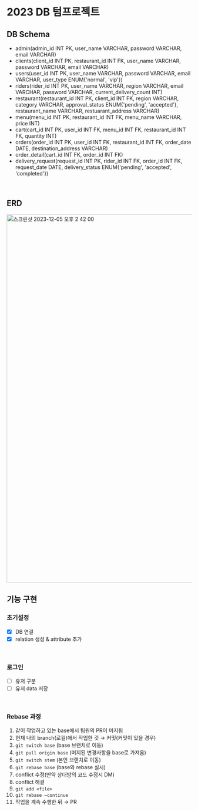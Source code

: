 # 2023 DB 텀프로젝트

## DB Schema

- admin(admin_id INT PK, user_name VARCHAR, password VARCHAR, email VARCHAR)
- clients(client_id INT PK, restaurant_id INT FK, user_name VARCHAR, password VARCHAR, email VARCHAR)
- users(user_id INT PK, user_name VARCHAR, password VARCHAR, email VARCHAR, user_type ENUM{'normal', 'vip'})
- riders(rider_id INT PK, user_name VARCHAR, region VARCHAR, email VARCHAR, password VARCHAR, current_delivery_count INT)
- restaurant(restaurant_id INT PK, client_id INT FK, region VARCHAR, category VARCHAR, approval_status ENUM{'pending', 'accepted'}, restaurant_name VARCHAR, restuarant_address VARCHAR)
- menu(menu_id INT PK, restaurant_id INT FK, menu_name VARCHAR, price INT)
- cart(cart_id INT PK, user_id INT FK, menu_id INT FK, restaurant_id INT FK, quantity INT)
- orders(order_id INT PK, user_id INT FK, restaurant_id INT FK, order_date DATE, destination_address VARCHAR)
- order_detail(cart_id INT FK, order_id INT FK)
- delivery_request(request_id INT PK, rider_id INT FK, order_id INT FK, request_date DATE, delivery_status ENUM{'pending', 'accepted', 'completed'})

<br>

## ERD

<img width="1000" alt="스크린샷 2023-12-05 오후 2 42 00" src="https://github.com/kimchanho97/2023-db-project/assets/104095041/fe19ded7-2335-4eb7-930c-0a410d753095">

<br>

## 기능 구현

### 초기설정

- [x] DB 연결
- [x] relation 생성 & attribute 추가

<br>

### 로그인

- [ ] 유저 구분
- [ ] 유저 data 저장

<br>

### **Rebase 과정**

1. 같이 작업하고 있는 base에서 팀원의 PR이 머지됨
2. 현재 나의 branch(로컬)에서 작업한 것 → 커밋(커밋이 있을 경우)
3. `git switch base` (base 브랜치로 이동)
4. `git pull origin base` (머지된 변경사항을 base로 가져옴)
5. `git switch stem` (본인 브랜치로 이동)
6. `git rebase base` (base와 rebase 실시)
7. conflict 수정(만약 상대방의 코드 수정시 DM)
8. conflict 해결
9. `git add <file>`
10. `git rebase —continue`
11. 작업을 계속 수행한 뒤 → PR
